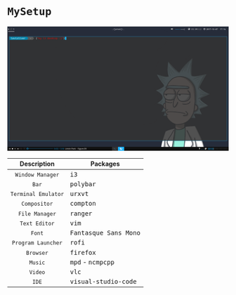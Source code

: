 # `MySetup`

[![sample screenshot](https://github.com/zeerodaay/Dotfiles/blob/master/screenshot.png)](https://github.com/zeerodaay/Dotfiles/blob/master/screenshot.png)

| Description         |     Packages                               |
| :----------:        | ------------------------------------------ |
| `Window Manager`    | <kbd>i3</kbd>				   |
| `Bar`               | <kbd>polybar</kbd>  			   |
| `Terminal Emulator` | <kbd>urxvt</kbd>                           |
| `Compositor`        | <kbd>compton</kbd>                         |
| `File Manager`      | <kbd>ranger</kbd>                          |
| `Text Editor`       | <kbd>vim</kbd> 	                           |
| `Font`              | <kbd>Fantasque Sans Mono</kbd>             |
| `Program Launcher`  | <kbd>rofi</kbd>                            |
| `Browser`           | <kbd>firefox</kbd>	                   |
| `Music`             | <kbd>mpd</kbd> - <kbd>ncmpcpp</kbd>        |
| `Video`             | <kbd>vlc</kbd> 	                           |
| `IDE`               | <kbd>visual-studio-code</kbd>              |


